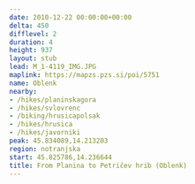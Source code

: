 ```yaml
---
date: 2010-12-22 00:00:00+00:00
delta: 450
difflevel: 2
duration: 4
height: 937
layout: stub
lead: M_1-4119_IMG.JPG
maplink: https://mapzs.pzs.si/poi/5751
name: Oblenk
nearby:
- /hikes/planinskagora
- /hikes/svlovrenc
- /biking/hrusicapolsak
- /hikes/hrusica
- /hikes/javorniki
peak: 45.834089,14.213203
region: notranjska
start: 45.825786,14.236644
title: From Planina to Petričev hrib (Oblenk)
---
```

